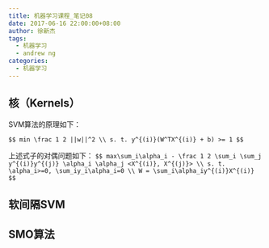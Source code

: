 ```yaml
---
title: 机器学习课程_笔记08
date: 2017-06-16 22:00:00+08:00
author: 徐新杰
tags:
  - 机器学习
  - andrew ng
categories:
  - 机器学习
---
```


## 核（Kernels）

SVM算法的原理如下：

`
$$
min \frac 1 2 ||w||^2 \\
s. t. y^{(i)}(W^TX^{(i)} + b) >= 1
$$
`

上述式子的对偶问题如下：
`
$$
max\sum_i\alpha_i - \frac 1 2 \sum_i \sum_j y^{(i)}y^{(j)} \alpha_i \alpha_j <X^{(i)}, X^{(j)}> \\
s. t. \alpha_i>=0, \sum_iy_i\alpha_i=0 \\
W = \sum_i\alpha_iy^{(i)}X^{(i)}
$$
`

## 软间隔SVM

## SMO算法
